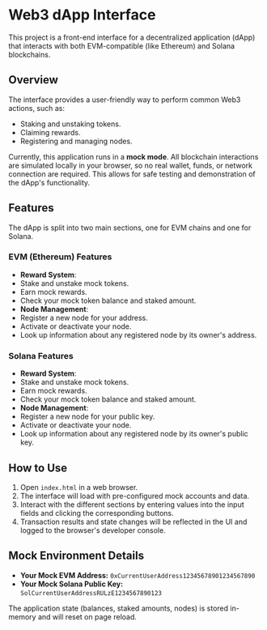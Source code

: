 # Web3 dApp Interface

This project is a front-end interface for a decentralized application (dApp) that interacts with both EVM-compatible (like Ethereum) and Solana blockchains.

## Overview

The interface provides a user-friendly way to perform common Web3 actions, such as:

- Staking and unstaking tokens.
- Claiming rewards.
- Registering and managing nodes.

Currently, this application runs in a **mock mode**. All blockchain interactions are simulated locally in your browser, so no real wallet, funds, or network connection are required. This allows for safe testing and demonstration of the dApp's functionality.

## Features

The dApp is split into two main sections, one for EVM chains and one for Solana.

### EVM (Ethereum) Features

- **Reward System**:
- Stake and unstake mock tokens.
- Earn mock rewards.
- Check your mock token balance and staked amount.
- **Node Management**:
- Register a new node for your address.
- Activate or deactivate your node.
- Look up information about any registered node by its owner's address.

### Solana Features

- **Reward System**:
- Stake and unstake mock tokens.
- Earn mock rewards.
- Check your mock token balance and staked amount.
- **Node Management**:
- Register a new node for your public key.
- Activate or deactivate your node.
- Look up information about any registered node by its owner's public key.

## How to Use

1. Open `index.html` in a web browser.
2. The interface will load with pre-configured mock accounts and data.
3. Interact with the different sections by entering values into the input fields and clicking the corresponding buttons.
4. Transaction results and state changes will be reflected in the UI and logged to the browser's developer console.

## Mock Environment Details

- **Your Mock EVM Address:** `0xCurrentUserAddress12345678901234567890`
- **Your Mock Solana Public Key:** `SolCurrentUserAddressRULzE1234567890123`

The application state (balances, staked amounts, nodes) is stored in-memory and will reset on page reload.
